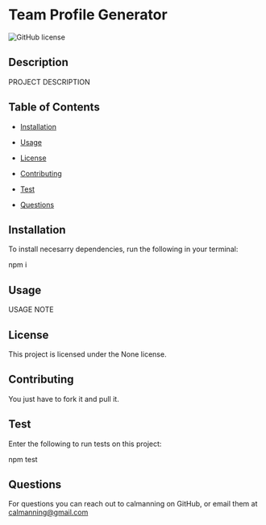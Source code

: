 # Team Profile Generator
![GitHub license](https://img.shields.io/badge/license-None-blue.svg)

## Description 

PROJECT DESCRIPTION

## Table of Contents

* [Installation](#installation)

* [Usage](#usage)

* [License](#license)

* [Contributing](#contributing)

* [Test](#tests)

* [Questions](#questions)

## Installation

To install necesarry dependencies, run the following in your terminal:


npm i


## Usage 

USAGE NOTE

## License

This project is licensed under the None license.

## Contributing

You just have to fork it and pull it.

## Test

Enter the following to run tests on this project:


npm test


## Questions

For questions you can reach out to calmanning on GitHub, or email them at calmanning@gmail.com

